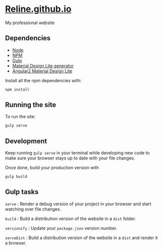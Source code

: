 # [Reline.github.io](https://reline.github.io)
My professional website

## Dependencies
- [Node](https://nodejs.org/en/)
- [NPM](https://www.npmjs.org/)
- [Gulp](https://github.com/gulpjs/gulp/tree/4.0)
- [Material Design Lite generator](https://www.npmjs.com/package/generator-mdl)
- [Angular2 Material Design Lite](https://www.npmjs.com/package/angular2-mdl)

Install all the npm dependencies with:

```sh
npm install
```

## Running the site

To run the site:

```sh
gulp serve
```

## Development

Keep running `gulp serve` in your terminal while developing new code to make
sure your browser stays up to date with your file changes.

Once done, build your production version with

```sh
gulp build
```

## Gulp tasks

`serve` :     Render a debug version of your project in your browser and
              start watching over file changes.

`build` :       Build a distribution version of the website in a
                `dist` folder.

`versionify` :  Update your `package.json` version number.

`serveDist` :   Build a distribution version of the website in a `dist` and
                render it a browser.
